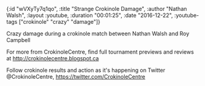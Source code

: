 {:id "wVXyTy7q1qo",
 :title "Strange Crokinole Damage",
 :author "Nathan Walsh",
 :layout :youtube,
 :duration "00:01:25",
 :date "2016-12-22",
 :youtube-tags ["crokinole" "crazy" "damage"]}


Crazy damage during a crokinole match between Nathan Walsh and Roy Campbell

For more from CrokinoleCentre, find full tournament previews and reviews at http://crokinolecentre.blogspot.ca

Follow crokinole results and action as it's happening on Twitter @CrokinoleCentre, https://twitter.com/CrokinoleCentre
